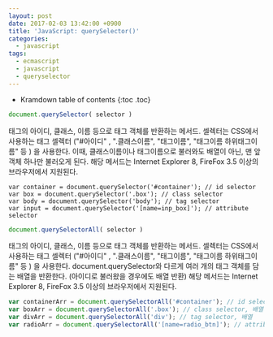 ```yaml
---
layout: post
date: 2017-02-03 13:42:00 +0900
title: 'JavaScript: querySelector()'
categories:
  - javascript
tags:
  - ecmascript
  - javascript
  - queryselector
---
```


* Kramdown table of contents
{:toc .toc}

```js
document.querySelector( selector )
```

태그의 아이디, 클래스, 이름 등으로 태그 객체를 반환하는 메서드.
셀렉터는 CSS에서 사용하는 태그 셀렉터 ("#아이디" , ".클래스이름", "태그이름", "태그이름 하위태그이름" 등 ) 을 사용한다.
이때, 클래스이름이나 태그이름으로 불러와도 배열이 아닌, 맨 앞 객체 하나만 불러오게 된다.
해당 메서드는 Internet Explorer 8, FireFox 3.5 이상의 브라우저에서 지원된다.

```
var container = document.querySelector('#container'); // id selector
var box = document.querySelector('.box'); // class selector
var body = document.querySelector('body'); // tag selector
var input = document.querySelector('[name=inp_box]'); // attribute selector
```


```js
document.querySelectorAll( selector )
```

태그의 아이디, 클래스, 이름 등으로 태그 객체를 반환하는 메서드.
셀렉터는 CSS에서 사용하는 태그 셀렉터 ("#아이디" , ".클래스이름", "태그이름", "태그이름 하위태그이름" 등 ) 을 사용한다.
document.querySelector와 다르게 여러 개의 태그 객체를 담는 배열을 반환한다. (아이디로 불러왔을 경우에도 배열 반환)
해당 메서드는 Internet Explorer 8, FireFox 3.5 이상의 브라우저에서 지원된다.


```js
var containerArr = document.querySelectorAll('#container'); // id selector, 배열
var boxArr = document.querySelectorAll('.box'); // class selector, 배열
var divArr = document.querySelectorAll('div'); // tag selector, 배열
var radioArr = document.querySelectorAll('[name=radio_btn]'); // attribute selector, 배열
```
